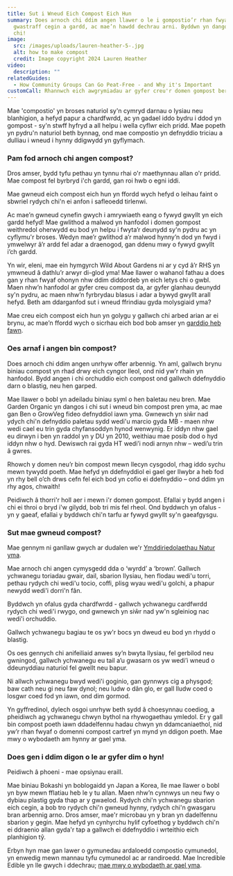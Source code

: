 ```yaml
---
title: Sut i Wneud Eich Compost Eich Hun
summary: Does arnoch chi ddim angen llawer o le i gompostio’r rhan fwyaf o’ch
  gwastraff cegin a gardd, ac mae’n hawdd dechrau arni. Byddwn yn dangos sut i
  chi!
image:
  src: /images/uploads/lauren-heather-5-.jpg
  alt: how to make compost
  credit: Image copyright 2024 Lauren Heather
video:
  description: ""
relatedGuides:
  - How Community Groups Can Go Peat-Free - and Why it's Important
customCall: Rhannwch eich awgrymiadau ar gyfer creu'r domen gompost berffaith.
---
```

Mae 'compostio' yn broses naturiol sy'n cymryd darnau o lysiau neu blanhigion, a hefyd papur a chardfwrdd, ac yn gadael iddo bydru i ddod yn gompost - sy'n stwff hyfryd a all helpu i wella cyflwr eich pridd. Mae popeth yn pydru'n naturiol beth bynnag, ond mae compostio yn defnyddio triciau a dulliau i wneud i hynny ddigwydd yn gyflymach.

### Pam fod arnoch chi angen compost?

Dros amser, bydd tyfu pethau yn tynnu rhai o'r maethynnau allan o'r pridd. Mae compost fel byrbryd i'ch gardd, gan roi hwb o egni iddi.

Mae gwneud eich compost eich hun yn ffordd wych hefyd o leihau faint o sbwriel rydych chi'n ei anfon i safleoedd tirlenwi.

Ac mae’n gwneud cynefin gwych i amrywiaeth eang o fywyd gwyllt yn eich gardd hefyd! Mae gwlithod a malwod yn hanfodol i domen gompost weithredol oherwydd eu bod yn helpu i fwyta’r deunydd sy'n pydru ac yn cyflymu'r broses. Wedyn mae’r gwlithod a’r malwod hynny’n dod yn fwyd i ymwelwyr â’r ardd fel adar a draenogod, gan ddenu mwy o fywyd gwyllt i’ch gardd.

Yn wir, eleni, mae ein hymgyrch Wild About Gardens ni ar y cyd â’r RHS yn ymwneud â dathlu’r arwyr di-glod yma! Mae llawer o wahanol fathau a does gan y rhan fwyaf ohonyn nhw ddim diddordeb yn eich letys chi o gwbl. Maen nhw’n hanfodol ar gyfer creu compost da, ar gyfer glanhau deunydd sy'n pydru, ac maen nhw’n fyrbrydau blasus i adar a bywyd gwyllt arall hefyd. Beth am ddarganfod sut i wneud ffrindiau gyda molysgiaid yma?

Mae creu eich compost eich hun yn golygu y gallwch chi arbed arian ar ei brynu, ac mae’n ffordd wych o sicrhau eich bod bob amser yn [garddio heb fawn](<[always peat-free.](https://nextdoornaturehub.org.uk/guides/how-community-groups-can-go-peat-free-and-why-its-important)>).

### Oes arnaf i angen bin compost?

Does arnoch chi ddim angen unrhyw offer arbennig. Yn aml, gallwch brynu biniau compost yn rhad drwy eich cyngor lleol, ond nid yw’r rhain yn hanfodol. Bydd angen i chi orchuddio eich compost ond gallwch ddefnyddio darn o blastig, neu hen garped.

Mae llawer o bobl yn adeiladu biniau syml o hen baletau neu bren. Mae Garden Organic yn dangos i chi sut i wneud bin compost pren yma, ac mae gan Ben o GrowVeg fideo defnyddiol iawn yma. Gwnewch yn siŵr nad ydych chi'n defnyddio paletau sydd wedi'u marcio gyda MB - maen nhw wedi cael eu trin gyda chyfansoddyn hynod wenwynig. Er iddyn nhw gael eu dirwyn i ben yn raddol yn y DU yn 2010, weithiau mae posib dod o hyd iddyn nhw o hyd. Dewiswch rai gyda HT wedi’i nodi arnyn nhw – wedi’u trin â gwres.

Rhowch y domen neu’r bin compost mewn llecyn cysgodol, rhag iddo sychu mewn tywydd poeth. Mae hefyd yn ddefnyddiol ei gael ger llwybr a heb fod yn rhy bell o’ch drws cefn fel eich bod yn cofio ei ddefnyddio – ond ddim yn rhy agos, chwaith!

Peidiwch â thorri'r holl aer i mewn i'r domen gompost. Efallai y bydd angen i chi ei throi o bryd i'w gilydd, bob tri mis fel rheol. Ond byddwch yn ofalus - yn y gaeaf, efallai y byddwch chi'n tarfu ar fywyd gwyllt sy'n gaeafgysgu.

### Sut mae gwneud compost?

Mae gennym ni ganllaw gwych ar dudalen we'r [Ymddiriedolaethau Natur yma](https://www.wildlifetrusts.org/actions/how-compost-your-waste).

Mae arnoch chi angen cymysgedd dda o ‘wyrdd’ a ‘brown’. Gallwch ychwanegu toriadau gwair, dail, sbarion llysiau, hen flodau wedi'u torri, pethau rydych chi wedi'u tocio, coffi, plisg wyau wedi'u golchi, a phapur newydd wedi'i dorri'n fân.

Byddwch yn ofalus gyda chardfwrdd - gallwch ychwanegu cardfwrdd rydych chi wedi'i rwygo, ond gwnewch yn siŵr nad yw'n sgleiniog nac wedi'i orchuddio.

Gallwch ychwanegu bagiau te os yw'r bocs yn dweud eu bod yn rhydd o blastig.

Os oes gennych chi anifeiliaid anwes sy’n bwyta llysiau, fel gerbilod neu gwningod, gallwch ychwanegu eu tail a’u gwasarn os yw wedi’i wneud o ddeunyddiau naturiol fel gwellt neu bapur.

Ni allwch ychwanegu bwyd wedi'i goginio, gan gynnwys cig a physgod; baw cath neu gi neu faw dynol; neu ludw o dân glo, er gall lludw coed o losgwr coed fod yn iawn, ond dim gormod.

Yn gyffredinol, dylech osgoi unrhyw beth sydd â choesynnau coediog, a pheidiwch ag ychwanegu chwyn bythol na rhywogaethau ymledol. Er y gall bin compost poeth iawn ddadelfennu hadau chwyn yn ddamcaniaethol, nid yw’r rhan fwyaf o domenni compost cartref yn mynd yn ddigon poeth. Mae mwy o wybodaeth am hynny ar gael yma.

### Does gen i ddim digon o le ar gyfer dim o hyn!

Peidiwch â phoeni - mae opsiynau eraill.

Mae biniau Bokashi yn boblogaidd yn Japan a Korea, lle mae llawer o bobl yn byw mewn fflatiau heb le y tu allan. Maen nhw’n cynnwys un neu fwy o dybiau plastig gyda thap ar y gwaelod. Rydych chi'n ychwanegu sbarion eich cegin, a bob tro rydych chi'n gwneud hynny, rydych chi'n gwasgaru bran arbennig arno. Dros amser, mae'r microbau yn y bran yn dadelfennu sbarion y gegin. Mae hefyd yn cynhyrchu hylif cyfoethog y byddwch chi'n ei ddraenio allan gyda'r tap a gallwch ei ddefnyddio i wrteithio eich planhigion tŷ.

Erbyn hyn mae gan lawer o gymunedau ardaloedd compostio cymunedol, yn enwedig mewn mannau tyfu cymunedol ac ar randiroedd. Mae Incredible Edible yn lle gwych i ddechrau; [mae mwy o wybodaeth ar gael yma](https://www.incredibleedible.org.uk/).